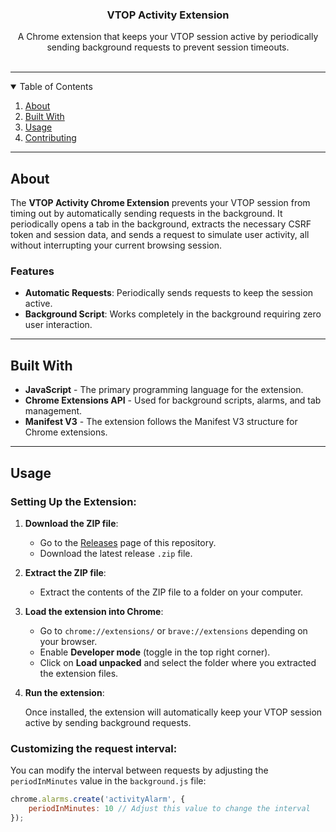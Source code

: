 <p align="center"> 
  <h3 align="center">VTOP Activity Extension</h3>
  <p align="center">
    A Chrome extension that keeps your VTOP session active by periodically sending background requests to prevent session timeouts.
    <br /> <br />
  </p>
</p>

---

<details open="open">
  <summary>Table of Contents</summary>
  <ol>
    <li><a href="#about">About</a></li>
    <li><a href="#built-with">Built With</a></li>
    <li><a href="#usage">Usage</a></li>
    <li><a href="#contributing">Contributing</a></li>
  </ol>
</details>

---

## About

The **VTOP Activity Chrome Extension** prevents your VTOP session from timing out by automatically sending requests in the background. It periodically opens a tab in the background, extracts the necessary CSRF token and session data, and sends a request to simulate user activity, all without interrupting your current browsing session.

### Features

- **Automatic Requests**: Periodically sends requests to keep the session active.
- **Background Script**: Works completely in the background requiring zero user interaction.
---

## Built With

- **JavaScript** - The primary programming language for the extension.
- **Chrome Extensions API** - Used for background scripts, alarms, and tab management.
- **Manifest V3** - The extension follows the Manifest V3 structure for Chrome extensions.

---

## Usage

### Setting Up the Extension:

1. **Download the ZIP file**:

   - Go to the [Releases](https://github.com/theg1239/VTOP-activity/releases) page of this repository.
   - Download the latest release `.zip` file.

2. **Extract the ZIP file**:

   - Extract the contents of the ZIP file to a folder on your computer.

3. **Load the extension into Chrome**:

   - Go to `chrome://extensions/` or `brave://extensions` depending on your browser.
   - Enable **Developer mode** (toggle in the top right corner).
   - Click on **Load unpacked** and select the folder where you extracted the extension files. 

4. **Run the extension**:

   Once installed, the extension will automatically keep your VTOP session active by sending background requests.

### Customizing the request interval:

You can modify the interval between requests by adjusting the `periodInMinutes` value in the `background.js` file:

```javascript
chrome.alarms.create('activityAlarm', {
    periodInMinutes: 10 // Adjust this value to change the interval
});

```



